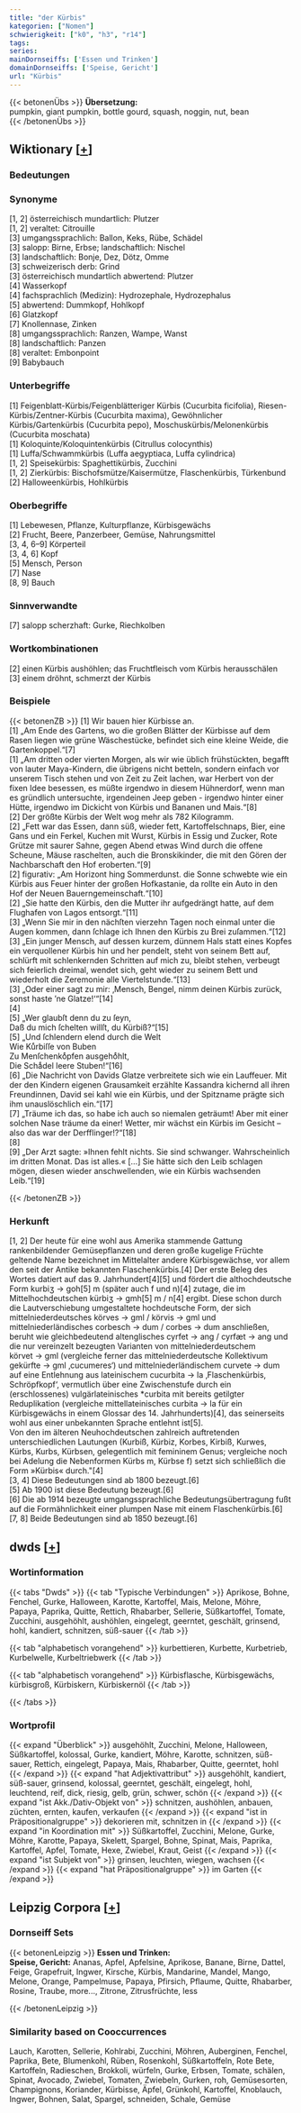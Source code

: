 ```yaml
---
title: "der Kürbis"
kategorien: ["Nomen"]
schwierigkeit: ["k0", "h3", "r14"]
tags:
series:
mainDornseiffs: ['Essen und Trinken']
domainDornseiffs: ['Speise, Gericht']
url: "Kürbis"
---
```


{{< betonenÜbs >}}
**Übersetzung:**  
pumpkin, giant pumpkin, bottle gourd, squash, noggin, nut, bean  
{{< /betonenÜbs >}}

## Wiktionary [[+](https://de.wiktionary.org/wiki/Kürbis)]

### Bedeutungen

### Synonyme
[1, 2] österreichisch mundartlich: Plutzer  
[1, 2] veraltet: Citrouille  
[3] umgangssprachlich: Ballon, Keks, Rübe, Schädel  
[3] salopp: Birne, Erbse; landschaftlich: Nischel  
[3] landschaftlich: Bonje, Dez, Dötz, Omme  
[3] schweizerisch derb: Grind  
[3] österreichisch mundartlich abwertend: Plutzer  
[4] Wasserkopf  
[4] fachsprachlich (Medizin): Hydrozephale, Hydrozephalus  
[5] abwertend: Dummkopf, Hohlkopf  
[6] Glatzkopf  
[7] Knollennase, Zinken  
[8] umgangssprachlich: Ranzen, Wampe, Wanst  
[8] landschaftlich: Panzen  
[8] veraltet: Embonpoint  
[9] Babybauch  

### Unterbegriffe
[1] Feigenblatt-Kürbis/Feigenblätteriger Kürbis (Cucurbita ficifolia), Riesen-Kürbis/Zentner-Kürbis (Cucurbita maxima), Gewöhnlicher Kürbis/Gartenkürbis (Cucurbita pepo), Moschuskürbis/Melonenkürbis (Cucurbita moschata)  
[1] Koloquinte/Koloquintenkürbis (Citrullus colocynthis)  
[1] Luffa/Schwammkürbis (Luffa aegyptiaca, Luffa cylindrica)  
[1, 2] Speisekürbis: Spaghettikürbis, Zucchini  
[1, 2] Zierkürbis: Bischofsmütze/Kaisermütze, Flaschenkürbis, Türkenbund  
[2] Halloweenkürbis, Hohlkürbis  

### Oberbegriffe
[1] Lebewesen, Pflanze, Kulturpflanze, Kürbisgewächs  
[2] Frucht, Beere, Panzerbeer, Gemüse, Nahrungsmittel  
[3, 4, 6–9] Körperteil  
[3, 4, 6] Kopf  
[5] Mensch, Person  
[7] Nase  
[8, 9] Bauch  

### Sinnverwandte
[7] salopp scherzhaft: Gurke, Riechkolben  

### Wortkombinationen
[2] einen Kürbis aushöhlen; das Fruchtfleisch vom Kürbis herausschälen  
[3] einem dröhnt, schmerzt der Kürbis  

### Beispiele
{{< betonenZB >}}
[1] Wir bauen hier Kürbisse an.  
[1] „Am Ende des Gartens, wo die großen Blätter der Kürbisse auf dem Rasen liegen wie grüne Wäschestücke, befindet sich eine kleine Weide, die Gartenkoppel.“[7]  
[1] „Am dritten oder vierten Morgen, als wir wie üblich frühstückten, begafft von lauter Maya-Kindern, die übrigens nicht betteln, sondern einfach vor unserem Tisch stehen und von Zeit zu Zeit lachen, war Herbert von der fixen Idee besessen, es müßte irgendwo in diesem Hühnerdorf, wenn man es gründlich untersuchte, irgendeinen Jeep geben - irgendwo hinter einer Hütte, irgendwo im Dickicht von Kürbis und Bananen und Mais.“[8]  
[2] Der größte Kürbis der Welt wog mehr als 782 Kilogramm.  
[2] „Fett war das Essen, dann süß, wieder fett, Kartoffelschnaps, Bier, eine Gans und ein Ferkel, Kuchen mit Wurst, Kürbis in Essig und Zucker, Rote Grütze mit saurer Sahne, gegen Abend etwas Wind durch die offene Scheune, Mäuse raschelten, auch die Bronskikinder, die mit den Gören der Nachbarschaft den Hof eroberten.“[9]  
[2] figurativ: „Am Horizont hing Sommerdunst. die Sonne schwebte wie ein Kürbis aus Feuer hinter der großen Hofkastanie, da rollte ein Auto in den Hof der Neuen Bauerngemeinschaft.“[10]  
[2] „Sie hatte den Kürbis, den die Mutter ihr aufgedrängt hatte, auf dem Flughafen von Lagos entsorgt.“[11]  
[3] „Wenn Sie mir in den nächſten vierzehn Tagen noch einmal unter die Augen kommen, dann ſchlage ich Ihnen den Kürbis zu Brei zuſammen.“[12]  
[3] „Ein junger Mensch, auf dessen kurzem, dünnem Hals statt eines Kopfes ein verquollener Kürbis hin und her pendelt, steht von seinem Bett auf, schlürft mit schlenkernden Schritten auf mich zu, bleibt stehen, verbeugt sich feierlich dreimal, wendet sich, geht wieder zu seinem Bett und wiederholt die Zeremonie alle Viertelstunde.“[13]  
[3] „Oder einer sagt zu mir: ‚Mensch, Bengel, nimm deinen Kürbis zurück, sonst haste ’ne Glatze!‘“[14]  
[4]  
[5] „Wer glaubſt denn du zu ſeyn,  
Daß du mich ſchelten willſt, du Kürbiß?“[15]  
[5] „Und ſchlendern elend durch die Welt  
Wie Kuͤrbiſſe von Buben  
Zu Menſchenkoͤpfen ausgehoͤhlt,  
Die Schaͤdel leere Stuben!“[16]  
[6] „Die Nachricht von Davids Glatze verbreitete sich wie ein Lauffeuer. Mit der den Kindern eigenen Grausamkeit erzählte Kassandra kichernd all ihren Freundinnen, David sei kahl wie ein Kürbis, und der Spitzname prägte sich ihm unauslöschlich ein.“[17]  
[7] „Träume ich das, so habe ich auch so niemalen geträumt! Aber mit einer solchen Nase träume da einer! Wetter, mir wächst ein Kürbis im Gesicht – also das war der Derfflinger!?“[18]  
[8]  
[9] „Der Arzt sagte: »Ihnen fehlt nichts. Sie sind schwanger. Wahrscheinlich im dritten Monat. Das ist alles.« […] Sie hätte sich den Leib schlagen mögen, diesen wieder anschwellenden, wie ein Kürbis wachsenden Leib.“[19]  

{{< /betonenZB >}}
### Herkunft
[1, 2] Der heute für eine wohl aus Amerika stammende Gattung rankenbildender Gemüsepflanzen und deren große kugelige Früchte geltende Name bezeichnet im Mittelalter andere Kürbisgewächse, vor allem den seit der Antike bekannten Flaschenkürbis.[4] Der erste Beleg des Wortes datiert auf das 9. Jahrhundert[4][5] und fördert die althochdeutsche Form kurbiʒ → goh[5] m (später auch f und n)[4] zutage, die im Mittelhochdeutschen kürbiʒ → gmh[5] m / n[4] ergibt. Diese schon durch die Lautverschiebung umgestaltete hochdeutsche Form, der sich mittelniederdeutsches körves → gml / körvis → gml und mittelniederländisches corbesch → dum / corbes → dum anschließen, beruht wie gleichbedeutend altenglisches cyrfet → ang / cyrfæt → ang und die nur vereinzelt bezeugten Varianten von mittelniederdeutschem körvet → gml (vergleiche ferner das mittelniederdeutsche Kollektivum gekürfte → gml ‚cucumeres‘) und mittelniederländischem curvete → dum auf eine Entlehnung aus lateinischem cucurbita → la ‚Flaschenkürbis, Schröpfkopf‘, vermutlich über eine Zwischenstufe durch ein (erschlossenes) vulgärlateinisches *curbita mit bereits getilgter Reduplikation (vergleiche mittellateinisches curbita → la für ein Kürbisgewächs in einem Glossar des 14. Jahrhunderts)[4], das seinerseits wohl aus einer unbekannten Sprache entlehnt ist[5].  
Von den im älteren Neuhochdeutschen zahlreich auftretenden unterschiedlichen Lautungen (Kurbiß, Kürbiz, Korbes, Kirbiß, Kurwes, Kürbs, Kurbs, Kürbsen, gelegentlich mit femininem Genus; vergleiche noch bei Adelung die Nebenformen Kürbs m, Kürbse f) setzt sich schließlich die Form »Kürbis« durch."[4]  
[3, 4] Diese Bedeutungen sind ab 1800 bezeugt.[6]  
[5] Ab 1900 ist diese Bedeutung bezeugt.[6]  
[6] Die ab 1914 bezeugte umgangssprachliche Bedeutungsübertragung fußt auf die Formähnlichkeit einer plumpen Nase mit einem Flaschenkürbis.[6]  
[7, 8] Beide Bedeutungen sind ab 1850 bezeugt.[6]  



## dwds [[+](https://www.dwds.de/wb/Kürbis)]

### Wortinformation
{{< tabs "Dwds" >}}
{{< tab "Typische Verbindungen" >}}
Aprikose, Bohne, Fenchel, Gurke, Halloween, Karotte, Kartoffel, Mais, Melone, Möhre, Papaya, Paprika, Quitte, Rettich, Rhabarber, Sellerie, Süßkartoffel, Tomate, Zucchini, ausgehöhlt, aushöhlen, eingelegt, geerntet, geschält, grinsend, hohl, kandiert, schnitzen, süß-sauer
{{< /tab >}}

{{< tab "alphabetisch vorangehend" >}}
kurbettieren, Kurbette, Kurbetrieb, Kurbelwelle, Kurbeltriebwerk
{{< /tab >}}

{{< tab "alphabetisch vorangehend" >}}
Kürbisflasche, Kürbisgewächs, kürbisgroß, Kürbiskern, Kürbiskernöl
{{< /tab >}}

{{< /tabs >}}

### Wortprofil
{{< expand "Überblick" >}} ausgehöhlt, Zucchini, Melone, Halloween, Süßkartoffel, kolossal, Gurke, kandiert, Möhre, Karotte, schnitzen, süß-sauer, Rettich, eingelegt, Papaya, Mais, Rhabarber, Quitte, geerntet, hohl {{< /expand >}}
{{< expand "hat Adjektivattribut" >}} ausgehöhlt, kandiert, süß-sauer, grinsend, kolossal, geerntet, geschält, eingelegt, hohl, leuchtend, reif, dick, riesig, gelb, grün, schwer, schön {{< /expand >}}
{{< expand "ist Akk./Dativ-Objekt von" >}} schnitzen, aushöhlen, anbauen, züchten, ernten, kaufen, verkaufen {{< /expand >}}
{{< expand "ist in Präpositionalgruppe" >}} dekorieren mit, schnitzen in {{< /expand >}}
{{< expand "in Koordination mit" >}} Süßkartoffel, Zucchini, Melone, Gurke, Möhre, Karotte, Papaya, Skelett, Spargel, Bohne, Spinat, Mais, Paprika, Kartoffel, Apfel, Tomate, Hexe, Zwiebel, Kraut, Geist {{< /expand >}}
{{< expand "ist Subjekt von" >}} grinsen, leuchten, wiegen, wachsen {{< /expand >}}
{{< expand "hat Präpositionalgruppe" >}} im Garten {{< /expand >}}

## Leipzig Corpora [[+](https://corpora.uni-leipzig.de/en/res?word=Kürbis&corpusId=deu_newscrawl-public_2018)]

### Dornseiff Sets
{{< betonenLeipzig >}}
**Essen und Trinken:**  
**Speise, Gericht:** Ananas, Apfel, Apfelsine, Aprikose, Banane, Birne, Dattel, Feige, Grapefruit, Ingwer, Kirsche, Kürbis, Mandarine, Mandel, Mango, Melone, Orange, Pampelmuse, Papaya, Pfirsich, Pflaume, Quitte, Rhabarber, Rosine, Traube, more..., Zitrone, Zitrusfrüchte, less  

{{< /betonenLeipzig >}}

### Similarity based on Cooccurrences
Lauch, Karotten, Sellerie, Kohlrabi, Zucchini, Möhren, Auberginen, Fenchel, Paprika, Bete, Blumenkohl, Rüben, Rosenkohl, Süßkartoffeln, Rote Bete, Kartoffeln, Radieschen, Brokkoli, würfeln, Gurke, Erbsen, Tomate, schälen, Spinat, Avocado, Zwiebel, Tomaten, Zwiebeln, Gurken, roh, Gemüsesorten, Champignons, Koriander, Kürbisse, Äpfel, Grünkohl, Kartoffel, Knoblauch, Ingwer, Bohnen, Salat, Spargel, schneiden, Schale, Gemüse

